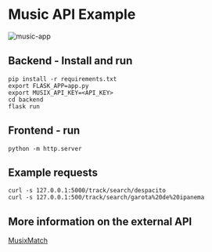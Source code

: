 # Music API Example

![music-app](/home/guido/Projects/music-playlist/music-app.gif)

## Backend - Install and run

```
pip install -r requirements.txt
export FLASK_APP=app.py
export MUSIX_API_KEY=<API_KEY>
cd backend
flask run
```

## Frontend - run

```
python -m http.server
```

## Example requests
```
curl -s 127.0.0.1:5000/track/search/despacito
curl -s 127.0.0.1:500/track/search/garota%20de%20ipanema
```
## More information on the external API

[MusixMatch](https://playground.musixmatch.com/)
